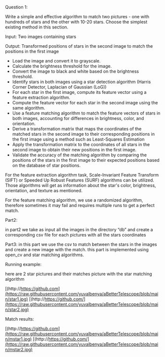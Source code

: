 Question 1:

Write a simple and effective algorithm to match two pictures - one with hundreds of stars and the other with 10-20 stars. Choose the simplest existing method in this section.

Input: Two images containing stars

Output: Transformed positions of stars in the second image to match the positions in the first image

- Load the image and convert it to grayscale.
- Calculate the brightness threshold for the image.
- Convert the image to black and white based on the brightness threshold.
- Identify stars in both images using a star detection algorithm (Harris Corner Detector, Laplacian of Gaussian (LoG))
- For each star in the first image, compute its feature vector using a feature extraction algorithm. 
- Compute the feature vector for each star in the second image using the same algorithm.
- Use a feature matching algorithm to match the feature vectors of stars in both images, accounting for differences in brightness, color, and orientation.
- Derive a transformation matrix that maps the coordinates of the matched stars in the second image to their corresponding positions in the first image using a method such as Least-Squares Estimation
- Apply the transformation matrix to the coordinates of all stars in the second image to obtain their new positions in the first image.
- Validate the accuracy of the matching algorithm by comparing the positions of the stars in the first image to their expected positions based on the database of star positions.

For the feature extraction algorithm task, Scale-Invariant Feature Transform (SIFT) or Speeded Up Robust Features (SURF) algorithms can be utilized. Those algorithms will get as information about the star's color, brightness, orientation, and texture as mentioned.

For the feature matching algorithm, we use a randomized algorithm, therefore sometimes it may fail and requires multiple runs to get a perfect match.

Part2:

in part2 we take as input all the images in the directory “db” and create a corresponding csv file for each pictures with all the stars coordinates

Part3:
in this part we use the csv to match between the stars in the images and create a new image with the match.
this part is implemented using open\_cv and star matching algorithms.




Running example:

here are 2 star pictures and their matches picture with the star matching algorithm 
 
[(http://https://github.com](https://raw.githubusercontent.com/yuvalbenya/aBetterTelescope/blob/main/star1.jpg)
[(http://https://github.com/](https://raw.githubusercontent.com/yuvalbenya/aBetterTelescope/blob/main/star2.jpg)

Match results:

[(http://https://github.com](https://raw.githubusercontent.com/yuvalbenya/aBetterTelescope/blob/main/mstar1.jpg)
[(http://https://github.com/](https://raw.githubusercontent.com/yuvalbenya/aBetterTelescope/blob/main/mstar2.jpg)


